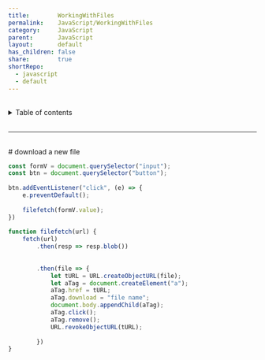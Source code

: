 ```yaml
---  
title:        WorkingWithFiles    
permalink:    JavaScript/WorkingWithFiles    
category:     JavaScript    
parent:       JavaScript    
layout:       default    
has_children: false    
share:        true    
shortRepo:    
  - javascript    
  - default                
---  
```

    
    
<br/>                
    
<details markdown="block">                      
<summary>                      
Table of contents                      
</summary>                      
{: .text-delta }                      
1. TOC                      
{:toc}                      
</details>                      
    
<br/>                      
    
***                      
    
<br/>      
# download a new file      
    
```javascript      
const formV = document.querySelector("input");    
const btn = document.querySelector("button");    
    
btn.addEventListener("click", (e) => {    
    e.preventDefault();    
    
    filefetch(formV.value);    
})    
    
function filefetch(url) {    
    fetch(url)    
        .then(resp => resp.blob())    
    
    
        .then(file => {    
            let tURL = URL.createObjectURL(file);    
            let aTag = document.createElement("a");    
            aTag.href = tURL;    
            aTag.download = "file name";    
            document.body.appendChild(aTag);    
            aTag.click();    
            aTag.remove();    
            URL.revokeObjectURL(tURL);    
    
        })    
}    
    
```